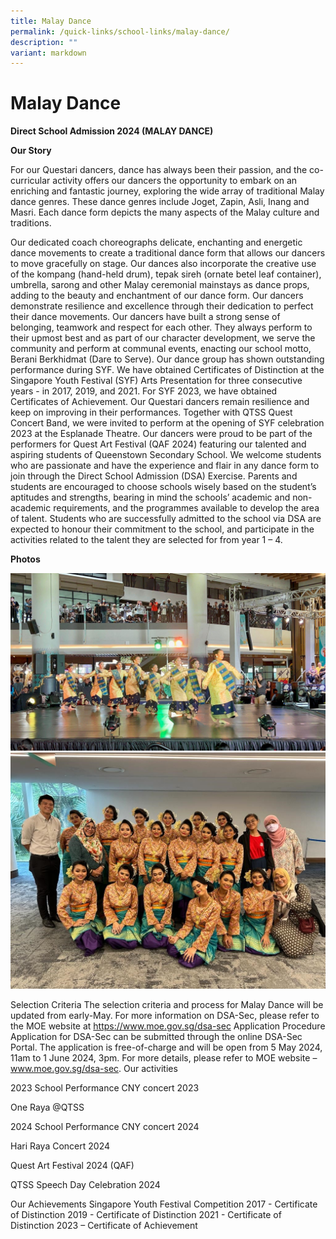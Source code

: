 ```yaml
---
title: Malay Dance
permalink: /quick-links/school-links/malay-dance/
description: ""
variant: markdown
---
```

Malay Dance
===========

**Direct School Admission 2024 (MALAY DANCE)**

**Our Story**

For our Questari dancers, dance has always been their passion, and the co-curricular activity offers our dancers the opportunity to embark on an enriching and fantastic journey, exploring the wide array of traditional Malay dance genres. These dance genres include Joget, Zapin, Asli, Inang and Masri. Each dance form depicts the many aspects of the Malay culture and traditions. 

Our dedicated coach choreographs delicate, enchanting and energetic dance movements to create a traditional dance form that allows our dancers to move gracefully on stage. Our dances also incorporate the creative use of the kompang (hand-held drum), tepak sireh (ornate betel leaf container), umbrella, sarong and other Malay ceremonial mainstays as dance props, adding to the beauty and enchantment of our dance form. 
Our dancers demonstrate resilience and excellence through their dedication to perfect their dance movements. Our dancers have built a strong sense of belonging, teamwork and respect for each other. They always perform to their upmost best and as part of our character development, we serve the community and perform at communal events, enacting our school motto, Berani Berkhidmat (Dare to Serve). 
Our dance group has shown outstanding performance during SYF. We have obtained Certificates of Distinction at the Singapore Youth Festival (SYF) Arts Presentation for three consecutive years - in 2017, 2019, and 2021. For SYF 2023, we have obtained Certificates of Achievement. Our Questari dancers remain resilience and keep on improving in their performances. Together with QTSS Quest Concert Band, we were invited to perform at the opening of SYF celebration 2023 at the Esplanade Theatre. Our dancers were proud to be part of the performers for Quest Art Festival (QAF 2024) featuring our talented and aspiring students of Queenstown Secondary School.
We welcome students who are passionate and have the experience and flair in any dance form to join through the Direct School Admission (DSA) Exercise. 
Parents and students are encouraged to choose schools wisely based on the student’s aptitudes and strengths, bearing in mind the schools’ academic and non-academic requirements, and the programmes available to develop the area of talent. 
Students who are successfully admitted to the school via DSA are expected to honour their commitment to the school, and participate in the activities related to the talent they are selected for from year 1 – 4. 


<b>Photos</b>

![](/images/ML1.jpg)
<br>
![](/images/ML2.jpg)
<br>

Selection Criteria
The selection criteria and process for Malay Dance will be updated from early-May. For more information on DSA-Sec, please refer to the MOE website at https://www.moe.gov.sg/dsa-sec
Application Procedure
Application for DSA-Sec can be submitted through the online DSA-Sec Portal. The application is free-of-charge and will be open from 5 May 2024, 11am to 1 June 2024, 3pm. For more details, please refer to MOE website – www.moe.gov.sg/dsa-sec.
Our activities

2023
School Performance
CNY concert 2023

One Raya @QTSS

2024
School Performance
CNY concert 2024

Hari Raya Concert 2024

Quest Art Festival 2024 (QAF)

QTSS Speech Day Celebration 2024


Our Achievements
Singapore Youth Festival Competition
2017 - Certificate of Distinction
2019 - Certificate of Distinction
2021 - Certificate of Distinction
2023 – Certificate of Achievement


